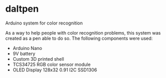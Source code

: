 # daltpen
Arduino system for color recognition

As a way to help people with color recognition problems, this system was created as a pen able to do so.
The following components were used:
- Arduino Nano
- 9V battery
- Custom 3D printed shell
- TCS34725 RGB color sensor module
- OLED Display 128x32 0.91 I2C SSD1306
